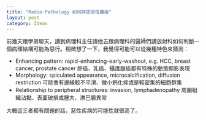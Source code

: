 ```yaml
---
title: "Radio-Pathology 如何辨認惡性腫瘤"
layout: post
category: Ideas
---
```


前幾天跟學弟聊天，講到病理科主任請他去跟病理科的醫師們講放射科如何判斷一個病理結構可能為惡行。稍微想了一下，我覺得可能可以從幾種特色來猜測：

- Enhancing pattern: rapid-enhancing-early-washout, e.g. HCC, breast cancer, prostate cancer 肝癌、乳癌、攝護腺癌都有特殊的動態顯影表現
- Morphology: spiculated appearance, microcalcification, diffusion restriction 可能會有邊緣較不平滑、微小鈣化抑或是較密集的細胞群集
- Relationship to peripheral structures: invasion, lymphadenopathy 周圍組織沾黏、表面破損或腫大、淋巴腺異常

大概這三者都有問題的話，惡性疾病的可能性就很高了。
